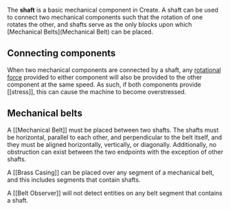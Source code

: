 The **shaft** is a basic mechanical component in Create. A shaft can be used to connect two mechanical components such that the rotation of one rotates the other, and shafts serve as the only blocks upon which [Mechanical Belts](Mechanical Belt) can be placed.

## Connecting components

When two mechanical components are connected by a shaft, any [rotational force](The-Basics-of-Rotation-in-Create) provided to either component will also be provided to the other component at the same speed. As such, if both components provide [[stress]], this can cause the machine to become overstressed.

## Mechanical belts

A [[Mechanical Belt]] must be placed between two shafts. The shafts must be horizontal, parallel to each other, and perpendicular to the belt itself, and they must be aligned horizontally, vertically, or diagonally. Additionally, no obstruction can exist between the two endpoints with the exception of other shafts.

A [[Brass Casing]] can be placed over any segment of a mechanical belt, and this includes segments that contain shafts.

A [[Belt Observer]] will not detect entities on any belt segment that contains a shaft.